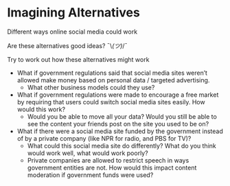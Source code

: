 # Imagining Alternatives

Different ways online social media could work

Are these alternatives good ideas? ¯\\_(ツ)_/¯


Try to work out how these alternatives might work

- What if government regulations said that social media sites weren’t allowed make money based on personal data / targeted advertising.
  - What other business models could they use?
- What if government regulations were made to encourage a free market by requiring that users could switch social media sites easily. How would this work?
  - Would you be able to move all your data? Would you still be able to see the content your friends post on the site you used to be on?
- What if there were a social media site funded by the government instead of by a private company (like NPR for radio, and PBS for TV)?
  - What could this social media site do differently? What do you think would work well, what would work poorly?
  - Private companies are allowed to restrict speech in ways government entities are not. How would this impact content moderation if government funds were used?
